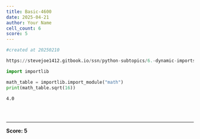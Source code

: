 ```yaml
---
title: Basic-4600
date: 2025-04-21
author: Your Name
cell_count: 6
score: 5
---
```


```python
#created at 20250210
```


```python
https://stevejoe1412.gitbook.io/ssn/python-subtopics/6.-dynamic-imports
```


```python
import importlib

math_table = importlib.import_module("math")
print(math_table.sqrt(16))
```

    4.0



```python

```


```python

```


```python

```


---
**Score: 5**